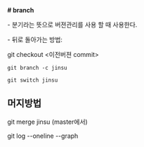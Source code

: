 **# branch**



\- 분기라는 뜻으로 버젼관리를 사용 할 때 사용한다.



\- 뒤로 돌아가는 방법:

  git checkout <이전버젼 commit>

 

```
git branch -c jinsu
```

```
git switch jinsu
```

## 머지방법

git merge jinsu (master에서)

git log --oneline --graph